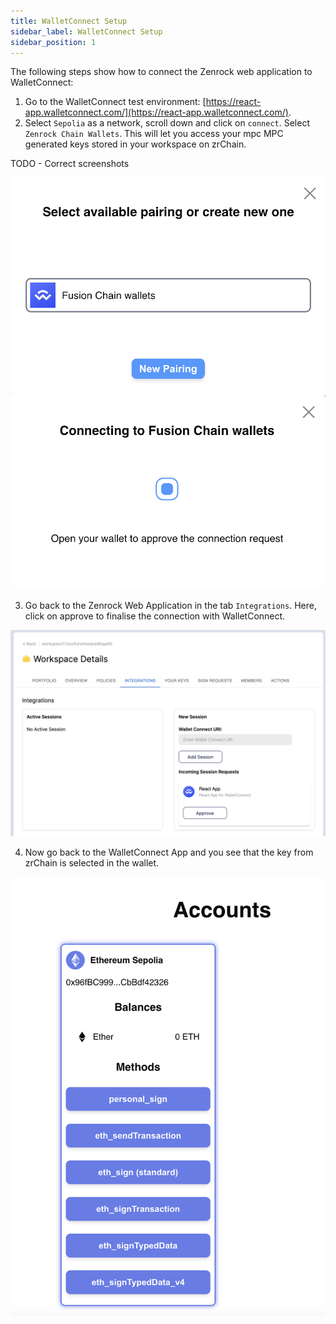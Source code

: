 ```yaml
---
title: WalletConnect Setup 
sidebar_label: WalletConnect Setup
sidebar_position: 1
---
```


The following steps show how to connect the Zenrock web application to WalletConnect:

1. Go to the WalletConnect test environment: [https://react-app.walletconnect.com/](https://react-app.walletconnect.com/).
2. Select `Sepolia` as a network, scroll down and click on `connect`. Select `Zenrock Chain Wallets`. This will let you access your mpc MPC generated keys stored in your workspace on zrChain.

TODO - Correct screenshots

![WalletConnect Keys Selection](../../../static/img/wc-connection.png)
![WalletConnect Pending Approval](../../../static/img/wc-connection2.png)

3. Go back to the Zenrock Web Application in the tab `Integrations`. Here, click on approve to finalise the connection with WalletConnect.

![WalletConnect Approve Connection](../../../static/img/wc-approve-connection.png)

4. Now go back to the WalletConnect App and you see that the key from zrChain is selected in the wallet.

![Wallet Connect Menu](../../../static/img/wc-menu.png)

